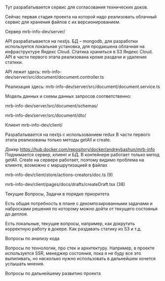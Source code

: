 Тут разрабатывается сервис для согласования технических доков.

Сейчас первая стадия проекта на которой надо реализовать облачный сервис для хранения файлов с их версионированием.

Сервер mrb-info-dev/server/

API  разрабатывается на nestjs. БД – mongodb, для разработки используется локальная установка, для продакшена облачная на инфраструктуре Яндекс Cloud. Статика храниться в S3 Яндекс Cloud. API в части первого этапа реализована кроме  раздачи и удаления статики.

 API лежит здесь: mrb-info-dev/server/src/document/document.controller.ts
 
Реализация здесь: mrb-info-dev/server/src/document/document.service.ts

Модель данных и схемы данных запросов соответственно:

mrb-info-dev/server/src/document/schemas/

mrb-info-dev/server/src/document/dto/


Клиент mrb-info-dev/client/

Разрабатывается на nextjs с использованием redux
В части первого этапа реализованы только методы getAll и create.

Докер  https://hub.docker.com/repository/docker/andreybashun/mrb-info
Поднимается сервер, клиент и БД.
В контейнере работает только метод getAll. Create на сервере работает, поэтому видимо проблема на клиенте, возможно с маршрутизацией в файлах 

mrb-info-dev/client/store/actions-creators/doc.ts (9)

mrb-info-dev/client/pages/docs/drafts/createDraft.tsx (38)



 
Текущие Вопросы, Задачи в порядке приоритета

Есть общая потребность в плане с декомпозированными задачами и набросками решения по которому можно дойти от текущего состоянья до деплоя.

Есть локальные, текущие вопросы, например, как докрутить корректную работу в докере. Как раздавать статику из S3 и т.д.

Вопросы по анализу кода 

Вопросы по технологии, про стек и архитектуру. Например, в проекте используется SSR, менеджер состояния, пока я не буду все это выпиливать, но насколько нужно  использовать в дальнейшем хочется услышать мнения.

Вопросы по дальнейшему развитию проекта

